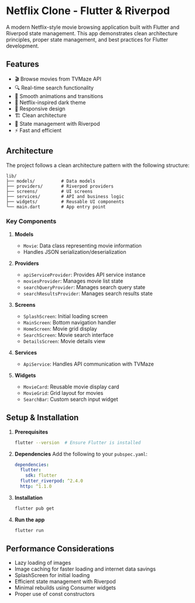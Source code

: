 # Netflix Clone - Flutter & Riverpod

A modern Netflix-style movie browsing application built with Flutter and Riverpod state management. This app demonstrates clean architecture principles, proper state management, and best practices for Flutter development.

## Features

- 🎬 Browse movies from TVMaze API
- 🔍 Real-time search functionality
- 💫 Smooth animations and transitions
- 🌙 Netflix-inspired dark theme
- 📱 Responsive design
- 🏗️ Clean architecture
- 🔄 State management with Riverpod
- ⚡ Fast and efficient

## Architecture

The project follows a clean architecture pattern with the following structure:

```
lib/
├── models/          # Data models
├── providers/       # Riverpod providers
├── screens/         # UI screens
├── services/        # API and business logic
├── widgets/         # Reusable UI components
└── main.dart        # App entry point
```

### Key Components

1. **Models**

   - `Movie`: Data class representing movie information
   - Handles JSON serialization/deserialization

2. **Providers**

   - `apiServiceProvider`: Provides API service instance
   - `moviesProvider`: Manages movie list state
   - `searchQueryProvider`: Manages search query state
   - `searchResultsProvider`: Manages search results state

3. **Screens**

   - `SplashScreen`: Initial loading screen
   - `MainScreen`: Bottom navigation handler
   - `HomeScreen`: Movie grid display
   - `SearchScreen`: Movie search interface
   - `DetailsScreen`: Movie details view

4. **Services**
   - `ApiService`: Handles API communication with TVMaze
5. **Widgets**
   - `MovieCard`: Reusable movie display card
   - `MovieGrid`: Grid layout for movies
   - `SearchBar`: Custom search input widget

## Setup & Installation

1. **Prerequisites**

   ```bash
   flutter --version  # Ensure Flutter is installed
   ```

2. **Dependencies**
   Add the following to your `pubspec.yaml`:

   ```yaml
   dependencies:
     flutter:
       sdk: flutter
     flutter_riverpod: ^2.4.0
     http: ^1.1.0
   ```

3. **Installation**

   ```bash
   flutter pub get
   ```

4. **Run the app**
   ```bash
   flutter run
   ```

## Performance Considerations

- Lazy loading of images
- Image caching for faster loading and internet data savings
- SplashScreen for initial loading
- Efficient state management with Riverpod
- Minimal rebuilds using Consumer widgets
- Proper use of const constructors
